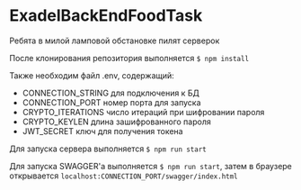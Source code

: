 # ExadelBackEndFoodTask
Ребята в милой ламповой обстановке пилят серверок

После клонирования репозитория выполняется
`$ npm install`

Также необходим файл .env, содержащий:
* CONNECTION_STRING для подключения к БД
* CONNECTION_PORT номер порта для запуска
* CRYPTO_ITERATIONS число итераций при шифровании пароля
* CRYPTO_KEYLEN длина зашифрованного пароля
* JWT_SECRET ключ для получения токена

Для запуска сервера выполняется
`$ npm run start`

Для запуска SWAGGER'а выполняется
 `$ npm run start`,
 затем в браузере открывается 
  `localhost:CONNECTION_PORT/swagger/index.html`
